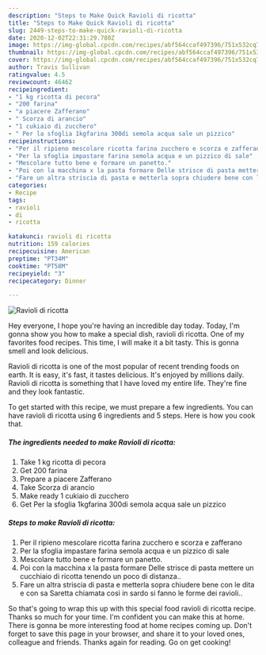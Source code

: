 ```yaml
---
description: "Steps to Make Quick Ravioli di ricotta"
title: "Steps to Make Quick Ravioli di ricotta"
slug: 2449-steps-to-make-quick-ravioli-di-ricotta
date: 2020-12-02T22:31:29.780Z
image: https://img-global.cpcdn.com/recipes/abf564ccaf497396/751x532cq70/ravioli-di-ricotta-recipe-main-photo.jpg
thumbnail: https://img-global.cpcdn.com/recipes/abf564ccaf497396/751x532cq70/ravioli-di-ricotta-recipe-main-photo.jpg
cover: https://img-global.cpcdn.com/recipes/abf564ccaf497396/751x532cq70/ravioli-di-ricotta-recipe-main-photo.jpg
author: Travis Sullivan
ratingvalue: 4.5
reviewcount: 46462
recipeingredient:
- "1 kg ricotta di pecora"
- "200 farina"
- "a piacere Zafferano"
- " Scorza di arancio"
- "1 cukiaio di zucchero"
- " Per la sfoglia 1kgfarina 300di semola acqua sale un pizzico"
recipeinstructions:
- "Per il ripieno mescolare ricotta farina zucchero e scorza e zafferano"
- "Per la sfoglia impastare farina semola acqua e un pizzico di sale"
- "Mescolare tutto bene e formare un panetto."
- "Poi con la macchina x la pasta formare Delle strisce di pasta mettere un cucchiaio di ricotta tenendo un poco di distanza.."
- "Fare un altra striscia di pasta e metterla sopra chiudere bene con le dita e con sa Saretta chiamata così in sardo si fanno le forme dei ravioli.."
categories:
- Recipe
tags:
- ravioli
- di
- ricotta

katakunci: ravioli di ricotta 
nutrition: 159 calories
recipecuisine: American
preptime: "PT34M"
cooktime: "PT58M"
recipeyield: "3"
recipecategory: Dinner

---
```



![Ravioli di ricotta](https://img-global.cpcdn.com/recipes/abf564ccaf497396/751x532cq70/ravioli-di-ricotta-recipe-main-photo.jpg)

Hey everyone, I hope you're having an incredible day today. Today, I'm gonna show you how to make a special dish, ravioli di ricotta. One of my favorites food recipes. This time, I will make it a bit tasty. This is gonna smell and look delicious.



Ravioli di ricotta is one of the most popular of recent trending foods on earth. It is easy, it's fast, it tastes delicious. It's enjoyed by millions daily. Ravioli di ricotta is something that I have loved my entire life. They're fine and they look fantastic.


To get started with this recipe, we must prepare a few ingredients. You can have ravioli di ricotta using 6 ingredients and 5 steps. Here is how you cook that.

<!--inarticleads1-->

##### The ingredients needed to make Ravioli di ricotta:

1. Take 1 kg ricotta di pecora
1. Get 200 farina
1. Prepare a piacere Zafferano
1. Take  Scorza di arancio
1. Make ready 1 cukiaio di zucchero
1. Get  Per la sfoglia 1kgfarina 300di semola acqua sale un pizzico




<!--inarticleads2-->

##### Steps to make Ravioli di ricotta:

1. Per il ripieno mescolare ricotta farina zucchero e scorza e zafferano
1. Per la sfoglia impastare farina semola acqua e un pizzico di sale
1. Mescolare tutto bene e formare un panetto.
1. Poi con la macchina x la pasta formare Delle strisce di pasta mettere un cucchiaio di ricotta tenendo un poco di distanza..
1. Fare un altra striscia di pasta e metterla sopra chiudere bene con le dita e con sa Saretta chiamata così in sardo si fanno le forme dei ravioli..




So that's going to wrap this up with this special food ravioli di ricotta recipe. Thanks so much for your time. I'm confident you can make this at home. There is gonna be more interesting food at home recipes coming up. Don't forget to save this page in your browser, and share it to your loved ones, colleague and friends. Thanks again for reading. Go on get cooking!
